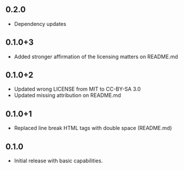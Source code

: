 ## 0.2.0

- Dependency updates

## 0.1.0+3

- Added stronger affirmation of the licensing matters on README.md

## 0.1.0+2

- Updated wrong LICENSE from MIT to CC-BY-SA 3.0
- Updated missing attribution on README.md

## 0.1.0+1

- Replaced line break HTML tags with double space (README.md)

## 0.1.0

- Initial release with basic capabilities.
